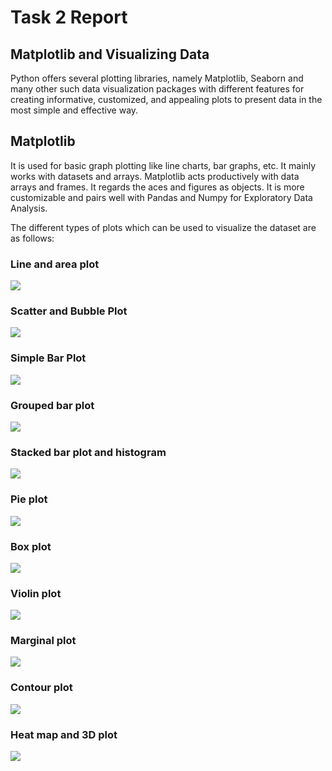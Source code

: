 # Task 2 Report
## Matplotlib and Visualizing Data

Python offers several plotting libraries, namely Matplotlib, Seaborn and many other such data visualization packages with different features for creating informative, customized, and appealing plots to present data in the most simple and effective way.

## Matplotlib

It is used for basic graph plotting like line charts, bar graphs, etc. It mainly works with datasets and arrays. Matplotlib acts productively with data arrays and frames. It regards the aces and figures as objects. It is more customizable and pairs well with Pandas and Numpy for Exploratory Data Analysis.

The different types of plots which can be used to visualize the dataset are as follows: 


### Line and area plot

![](https://github.com/sharanEN27/Marvel-coursework/blob/main/Task%202%20images/Line%20and%20area.png?raw=true)

### Scatter and Bubble Plot

![](https://github.com/sharanEN27/Marvel-coursework/blob/main/Task%202%20images/Scatter%20and%20bubble.png?raw=true)

### Simple Bar Plot

![](https://github.com/sharanEN27/Marvel-coursework/blob/main/Task%202%20images/Simple%20bar%20plot.png?raw=true)

### Grouped bar plot

![](https://github.com/sharanEN27/Marvel-coursework/blob/main/Task%202%20images/Grouped%20bar%20plot.png?raw=true)

### Stacked bar plot and histogram

![](https://github.com/sharanEN27/Marvel-coursework/blob/main/Task%202%20images/Stacked%20bar%20plot%20and%20histogram.png?raw=true)

### Pie plot

![](https://github.com/sharanEN27/Marvel-coursework/blob/main/Task%202%20images/Pie%20plot.png?raw=true)

### Box plot

![](https://github.com/sharanEN27/Marvel-coursework/blob/main/Task%202%20images/Box%20plot.png?raw=true)

### Violin plot

![](https://github.com/sharanEN27/Marvel-coursework/blob/main/Task%202%20images/Violin%20plot.png?raw=true)

### Marginal plot

![](https://github.com/sharanEN27/Marvel-coursework/blob/main/Task%202%20images/Marginal%20plot.png?raw=true)

### Contour plot

![](https://github.com/sharanEN27/Marvel-coursework/blob/main/Task%202%20images/Contour%20plot.png?raw=true)

### Heat map and 3D plot

![](https://github.com/sharanEN27/Marvel-coursework/blob/main/Task%202%20images/Heat%20map%20and%203D%20plot.png?raw=true)
